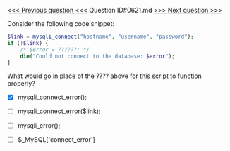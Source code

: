 [<<< Previous question <<<](0620.md)  Question ID#0621.md  [>>> Next question >>>](0622.md) 

Consider the following code snippet:

```php
$link = mysqli_connect("hostname", "username", "password");
if (!$link) {
    /* $error = ??????; */
    die("Could not connect to the database: $error");
}
```
What would go in place of the ???? above for this script to function properly?

- [x]  mysqli_connect_error();

- [ ]  mysqli_connect_error($link);

- [ ]  mysqli_error();

- [ ]  $_MySQL['connect_error']

